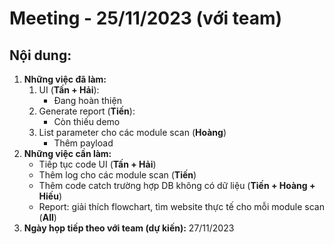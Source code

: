 # Meeting - 25/11/2023 (với team)
## Nội dung:
1. **Những việc đã làm:**
    1. UI (**Tấn + Hải**):
        - Đang hoàn thiện
    2. Generate report (**Tiến**):
        - Còn thiếu demo
    3. List parameter cho các module scan (**Hoàng**)
        - Thêm payload
2. **Những việc cần làm:**
    - Tiếp tục code UI (**Tấn + Hải**)
    - Thêm log cho các module scan (**Tiến**)
    - Thêm code catch trường hợp DB không có dữ liệu (**Tiến + Hoàng + Hiếu**)
    - Report: giải thích flowchart, tìm website thực tế cho mỗi module scan (**All**)
3. **Ngày họp tiếp theo với team (dự kiến):** 27/11/2023
